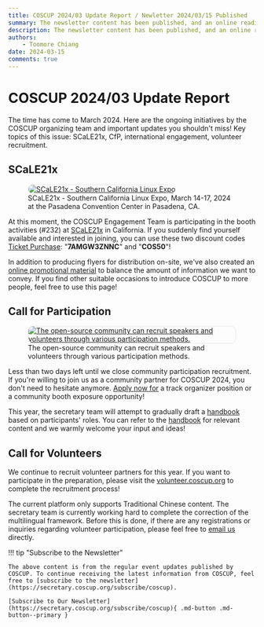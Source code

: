 ```yaml
---
title: COSCUP 2024/03 Update Report / Newletter 2024/03/15 Published
summary: The newsletter content has been published, and an online reading version.
description: The newsletter content has been published, and an online reading version.
authors:
    - Toomore Chiang
date: 2024-03-15
comments: true
---
```


# COSCUP 2024/03 Update Report

The time has come to March 2024. Here are the ongoing initiatives by the COSCUP organizing team and important updates you shouldn't miss! Key topics of this issue: SCaLE21x, CfP, international engagement, volunteer recruitment.

## SCaLE21x

<figure markdown="span">
  <a href="https://volunteer.coscup.org/docs/global_engagement/hello_world/"><img src="https://volunteer.coscup.org/img/2024/scale21x_front_door.jpeg" alt="SCaLE21x - Southern California Linux Expo" title="SCaLE21x - Southern California Linux Expo" style="border-radius: 10px;border:1px solid hsl(0, 0%, 90%);"></a>
  <figcaption>SCaLE21x - Southern California Linux Expo, March 14-17, 2024 at the Pasadena Convention Center in Pasadena, CA.</figcaption>
</figure>

At this moment, the COSCUP Engagement Team is participating in the booth activities (#232) at [SCaLE21x](https://www.socallinuxexpo.org/scale/21x) in California. If you suddenly find yourself available and interested in joining, you can use these two discount codes [Ticket Purchase](https://register.socallinuxexpo.org/reg6/): "**7AMGW3ZNNC**" and "**COS50**"!

In addition to producing flyers for distribution on-site, we've also created an [online promotional material](../../../global_engagement/hello_world.md) to balance the amount of information we want to convey. If you find other suitable occasions to introduce COSCUP to more people, feel free to use this page!

## Call for Participation

<figure markdown="span">
   <a href="https://volunteer.coscup.org/docs/about_coscup/how_to_participate/as_community/"><img src="https://volunteer.coscup.org/doc/docs_coscup_howto_community.svg" alt="The open-source community can recruit speakers and volunteers through various participation methods." title="The open-source community can recruit speakers and volunteers through various participation methods." style="border-radius: 10px;border:1px solid hsl(0, 0%, 90%);"></a>
  <figcaption>The open-source community can recruit speakers and volunteers through various participation methods.</figcaption>
</figure>

Less than two days left until we close community participation recruitment. If you're willing to join us as a community partner for COSCUP 2024, you don't need to hesitate anymore. [Apply now for](https://blog.coscup.org/2024/02/blog-post.html) a track organizer position or a community booth exposure opportunity!

This year, the secretary team will attempt to gradually draft a [handbook](../../how_to_participate/index.md) based on participants' roles. You can refer to the [handbook](../../how_to_participate/as_community.md) for relevant content and we warmly welcome your input and ideas!

## Call for Volunteers

We continue to recruit volunteer partners for this year. If you want to participate in the preparation, please visit the [volunteer.coscup.org](https://volunteer.coscup.org/) to complete the recruitment process!

The current platform only supports Traditional Chinese content. The secretary team is currently working hard to complete the correction of the multilingual framework. Before this is done, if there are any registrations or inquiries regarding volunteer participation, please feel free to [email us](mailto:volunteer@coscup.org) directly.

!!! tip "Subscribe to the Newsletter"

    The above content is from the regular event updates published by COSCUP. To continue receiving the latest information from COSCUP, feel free to [subscribe to the newsletter](https://secretary.coscup.org/subscribe/coscup).

    [Subscribe to Our Newsletter](https://secretary.coscup.org/subscribe/coscup){ .md-button .md-button--primary }
